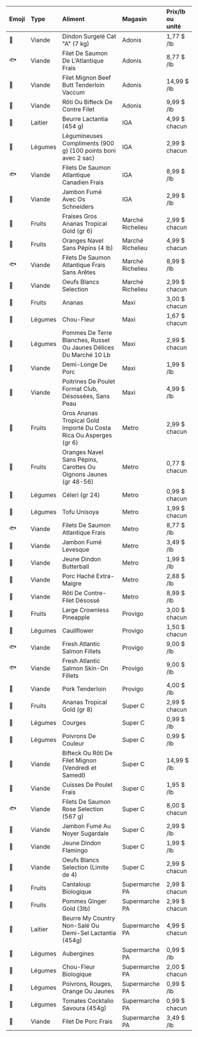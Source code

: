 |Emoji|Type|Aliment|Magasin|Prix/lb ou unité|
|:--|:--|:--|:--|:--|
|🐔|Viande|Dindon Surgelé Cat "A" (7 kg)|Adonis|1,77 $ /lb|
|🐟|Viande|Filet De Saumon De L'Atlantique Frais|Adonis|8,77 $ /lb|
|🥩|Viande|Filet Mignon Beef Butt Tenderloin Vaccum|Adonis|14,99 $ /lb|
|🥩|Viande|Rôti Ou Bifteck De Contre Filet|Adonis|9,99 $ /lb|
|🐄|Laitier|Beurre Lactantia (454 g)|IGA|4,99 $ chacun|
|🥕|Légumes|Légumineuses Compliments (900 g) (100 points boni avec 2 sac)|IGA|2,99 $ chacun|
|🐟|Viande|Filets De Saumon Atlantique Canadien Frais|IGA|8,99 $ /lb|
|🐖|Viande|Jambon Fumé Avec Os Schneiders|IGA|2,99 $ /lb|
|🍌|Fruits|Fraises Gros Ananas Tropical Gold (gr 6)|Marché Richelieu|2,99 $ chacun|
|🍌|Fruits|Oranges Navel Sans Pépins (4 lb)|Marché Richelieu|4,99 $ chacun|
|🐟|Viande|Filets De Saumon Atlantique Frais Sans Arêtes|Marché Richelieu|8,99 $ /lb|
|🥚|Viande|Oeufs Blancs Selection|Marché Richelieu|2,99 $ chacun|
|🍌|Fruits|Ananas|Maxi|3,00 $ chacun|
|🥕|Légumes|Chou-Fleur|Maxi|1,67 $ chacun|
|🥕|Légumes|Pommes De Terre Blanches, Russet Ou Jaunes Délices Du Marché 10 Lb|Maxi|2,99 $ chacun|
|🐖|Viande|Demi-Longe De Porc|Maxi|1,99 $ /lb|
|🐔|Viande|Poitrines De Poulet Format Club, Désossées, Sans Peau|Maxi|4,99 $ /lb|
|🍌|Fruits|Gros Ananas Tropical Gold Importé Du Costa Rica Ou Asperges (gr 6)|Metro|2,99 $ chacun|
|🍌|Fruits|Oranges Navel Sans Pépins, Carottes Ou Oignons Jaunes (gr 48-56)|Metro|0,77 $ chacun|
|🥕|Légumes|Céleri (gr 24)|Metro|0,99 $ chacun|
|🥕|Légumes|Tofu Unisoya|Metro|1,99 $ chacun|
|🐟|Viande|Filets De Saumon Atlantique Frais|Metro|8,77 $ /lb|
|🐖|Viande|Jambon Fumé Levesque|Metro|3,49 $ /lb|
|🐔|Viande|Jeune Dindon Butterball|Metro|1,99 $ /lb|
|🐖|Viande|Porc Haché Extra-Maigre|Metro|2,88 $ /lb|
|🥩|Viande|Rôti De Contre-Filet Désossé|Metro|8,99 $ /lb|
|🍌|Fruits|Large Crownless Pineapple|Provigo|3,00 $ chacun|
|🥕|Légumes|Cauliflower|Provigo|1,50 $ chacun|
|🐟|Viande|Fresh Atlantic Salmon Fillets|Provigo|9,00 $ /lb|
|🐟|Viande|Fresh Atlantic Salmon Skin-On Fillets|Provigo|9,00 $ /lb|
|🐖|Viande|Pork Tenderloin|Provigo|4,00 $ /lb|
|🍌|Fruits|Ananas Tropical Gold (gr 8)|Super C|2,99 $ chacun|
|🥕|Légumes|Courges|Super C|0,99 $ /lb|
|🥕|Légumes|Poivrons De Couleur|Super C|0,99 $ /lb|
|🥩|Viande|Bifteck Ou Rôti De Filet Mignon (Vendredi et SamedI)|Super C|14,99 $ /lb|
|🐔|Viande|Cuisses De Poulet Frais|Super C|1,95 $ /lb|
|🐟|Viande|Filets De Saumon Rose Selection (567 g)|Super C|8,00 $ chacun|
|🐖|Viande|Jambon Fumé Au Noyer Sugardale|Super C|2,99 $ /lb|
|🐔|Viande|Jeune Dindon Flamingo|Super C|1,99 $ /lb|
|🥚|Viande|Oeufs Blancs Selection (Limite de 4)|Super C|2,99 $ chacun|
|🍌|Fruits|Cantaloup Biologique|Supermarche PA|2,99 $ chacun|
|🍌|Fruits|Pommes Ginger Gold (3lb)|Supermarche PA|2,99 $ chacun|
|🐄|Laitier|Beurre My Country Non-Salé Ou Demi-Sel Lactantia (454g)|Supermarche PA|4,99 $ chacun|
|🥕|Légumes|Aubergines|Supermarche PA|0,99 $ /lb|
|🥕|Légumes|Chou-Fleur Biologique|Supermarche PA|2,00 $ chacun|
|🥕|Légumes|Poivrons, Rouges, Orange Ou Jaunes|Supermarche PA|0,99 $ /lb|
|🍅|Légumes|Tomates Cocktalio Savoura (454g)|Supermarche PA|0,99 $ chacun|
|🐖|Viande|Filet De Porc Frais|Supermarche PA|3,49 $ /lb​|
